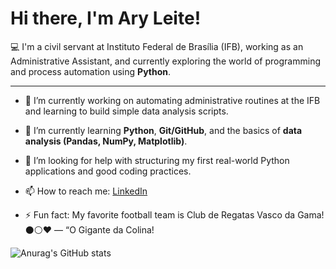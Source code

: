 
# Hi there, I'm **Ary Leite**!

💻 I'm a civil servant at Instituto Federal de Brasília (IFB), working as an Administrative Assistant, and currently exploring the world of programming and process automation using **Python**.  

---

- 🔭 I’m currently working on automating administrative routines at the IFB and learning to build simple data analysis scripts.
  
- 🌱 I’m currently learning **Python**, **Git/GitHub**, and the basics of **data analysis (Pandas, NumPy, Matplotlib)**.
- 🤔 I’m looking for help with structuring my first real-world Python applications and good coding practices.
  
- 📫 How to reach me: [LinkedIn](https://linkedin.com/in/aryleite)
  
- ⚡ Fun fact: My favorite football team is Club de Regatas Vasco da Gama!⚫⚪❤️ — “O Gigante da Colina!

![Anurag's GitHub stats](https://github-readme-stats.vercel.app/api?username=anuraghazra&theme=dark&show_icons=true)
